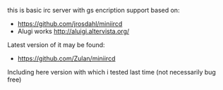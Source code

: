 this is basic irc server with gs encription support
based on:
- https://github.com/jrosdahl/miniircd
- Alugi works http://aluigi.altervista.org/

Latest version of it may be found:
- https://github.com/Zulan/miniircd

Including here version with which i tested last time (not necessarily bug free)
